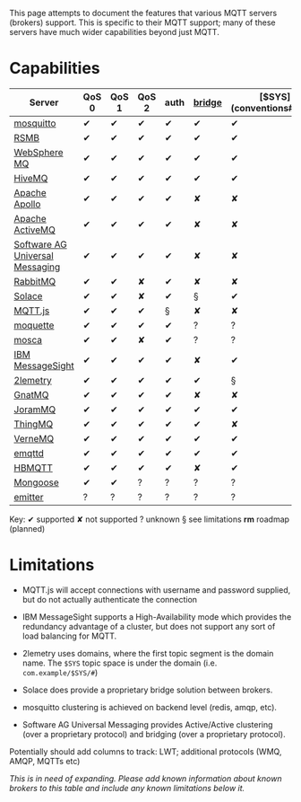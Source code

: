 This page attempts to document the features that various MQTT servers (brokers) support. This is specific to their MQTT support; many of these servers have much wider capabilities beyond just MQTT.

# Capabilities


Server                                                                            | QoS 0 | QoS 1 | QoS 2 | auth | [bridge](bridge_protocol) | [$SYS](conventions#$sys) | SSL | [dynamic topics](are_topics_dynamic) | cluster | websockets | plugin system
------                                                                            | ----- | ----- | ----- | ---- | ------------------------- | ------------------------ | --- | ------------------------------------ | ------- | ---------- | ------------- | 
[mosquitto](mosquitto_message_broker)                                             | ✔     | ✔     | ✔     | ✔    | ✔                         | ✔                        | ✔   | ✔                                    | §       | ✔          | ✔             | 
[RSMB](Really-Small-Message-Broker)                                               | ✔     | ✔     | ✔     | ✔    | ✔                         | ✔                        | ✘   | ✔                                    | ✘       | ✘          | ?             | 
[WebSphere MQ](http://www-03.ibm.com/software/products/en/wmq/)                   | ✔     | ✔     | ✔     | ✔    | ✔                         | ✔                        | ✔   | ✔                                    | ?       | ?          | ?             | 
[HiveMQ](http://www.hivemq.com)                                                   | ✔     | ✔     | ✔     | ✔    | ✔                         | ✔                        | ✔   | ✔                                    | ✔       | ✔          | ✔             | 
[Apache Apollo](http://activemq.apache.org/apollo)                                | ✔     | ✔     | ✔     | ✔    | ✘                         | ✘                        | ✔   | ✔                                    | ?       | ✔          | ?             | 
[Apache ActiveMQ](http://activemq.apache.org/)                                    | ✔     | ✔     | ✔     | ✔    | ✘                         | ✘                        | ✔   | ✔                                    | ✔       | ✔          | ✔             | 
[Software AG Universal Messaging](http://um.terracotta.org/#page/%2Fum.terracotta.org%2Funiversal-messaging-webhelp%2Fto-mqttoverview.html%23) | ✔     | ✔     | ✔     | ✔    | ✘                         | ✘                        | ✔   | ✔                                    | ✔       | rm          | ✘             | 
[RabbitMQ](http://www.rabbitmq.com/blog/2012/09/12/mqtt-adapter/)                 | ✔     | ✔     | ✘     | ✔    | ✘                         | ✘                        | ✔   | ✔                                    | ?       | ?          | ?             | 
[Solace](http://dev.solacesystems.com/tech)                                       | ✔     | ✔     | ✘     | ✔    | §                         | ✔                        | ✔   | ✔                                    | ✔       | ✔          | ✘             | 
[MQTT.js](https://github.com/mqttjs/MQTT.js)                                      | ✔     | ✔     | ✔     | §    | ✘                         | ✘                        | ✔   | ✔                                    | ✘       | ✔          | ✘             | 
[moquette](https://github.com/andsel/moquette)                               | ✔     | ✔     | ✔     | ✔    | ?                         | ?                        | ✔   | ?                                    | **rm**       | ✔          | ✘             | 
[mosca](mosca)                                                                    | ✔     | ✔     | ✘     | ✔    | ?                         | ?                        | ?   | ?                                    | ✘       | ✔          | ✘             | 
[IBM MessageSight](http://www-03.ibm.com/software/products/en/messagesight/)      | ✔     | ✔     | ✔     | ✔    | ✘                         | ✔                        | ✔   | ✔                                    | §       | ✔          | ✘             |
[2lemetry](http://2lemetry.com/platform/)                                         | ✔     | ✔     | ✔     | ✔    | ✔                         | §                        | ✔   | ✔                                    | ✔       | ✔          | ✘             |
[GnatMQ](http://mqttbroker.codeplex.com/)                                         | ✔     | ✔     | ✔     | ✔    | ✘                         | ✘                        | ✘   | ✔                                    | ✘       | ✘          | ✘             |
[JoramMQ](http://mqtt.jorammq.com)                                                | ✔     | ✔     | ✔     | ✔    | ✔                         | ✔                        | ✔   | ✔                                    | ✔       | ✔          | ✔             | 
[ThingMQ](http://thingmq.com)                                                    | ✔     | ✔     | ✔     | ✔    | ✔                         | ✘                        | ✔   | ✔                                    | ✔       | ✔          | ✔             | 
[VerneMQ](https://verne.mq)                                                       | ✔     | ✔     | ✔     | ✔    | ✔                         | ✔                        | ✔   | ✔                                    | ✔       | ✔          | ✔             | 
[emqttd](http://emqtt.io)                                                       | ✔     | ✔     | ✔     | ✔    | ✔                         | ✔                        | ✔   | ✔                                    | ✔       | ✔          | ✔             | 
[HBMQTT](https://github.com/beerfactory/hbmqtt)                                   | ✔     | ✔     | ✔     | ✔    | ✘                         | ✔                        | ✔   | ✔                                    | ✘       | ✔          | ✔             | 
[Mongoose](https://github.com/cesanta/mongoose)                                   | ✔     | ✔     | ?     | ?    | ?                         | ?                        | ?   | ?                                    | ?       | ?          | ?             | 
[emitter](https://github.com/emitter-io/emitter)                                   | ?     | ?     | ?     | ?    | ?                         | ?                        | ?   | ?                                    | ✔       | ✔          | ?             | 

Key: ✔ supported ✘ not supported ? unknown § see limitations **rm** roadmap (planned)
# Limitations


*  MQTT.js  will accept connections with username and password supplied, but do not actually authenticate the connection

* IBM MessageSight supports a High-Availability mode which provides the redundancy advantage of a cluster, but does not support any sort of load balancing for MQTT.

* 2lemetry uses domains, where the first topic segment is the domain name. The `$SYS` topic space is under the domain (i.e. `com.example/$SYS/#`)

* Solace does provide a proprietary bridge solution between brokers.

* mosquitto clustering is achieved on backend level (redis, amqp, etc).

* Software AG Universal Messaging provides Active/Active clustering (over a proprietary protocol) and bridging (over a proprietary protocol).

Potentially should add columns to track: LWT; additional protocols (WMQ, AMQP, MQTTs etc)

_This is in need of expanding. Please add known information about known brokers to this table and include any known limitations below it._
